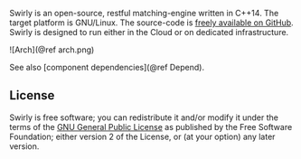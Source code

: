 Swirly is an open-source, restful matching-engine written in C++14. The target platform is
GNU/Linux. The source-code is
[freely available on GitHub](http://github.com/swirlycloud/swirly). Swirly is designed to run either
in the Cloud or on dedicated infrastructure.

![Arch](@ref arch.png)

See also [component dependencies](@ref Depend).

License
-------

Swirly is free software; you can redistribute it and/or modify it under the terms of the
[GNU General Public License](http://www.gnu.org/licenses/old-licenses/gpl-2.0.txt) as published by
the Free Software Foundation; either version 2 of the License, or (at your option) any later
version.
